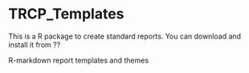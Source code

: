 # TRCP_Templates

This is  a R package to create standard reports. You can download and install it from ??

R-markdown report templates and themes
